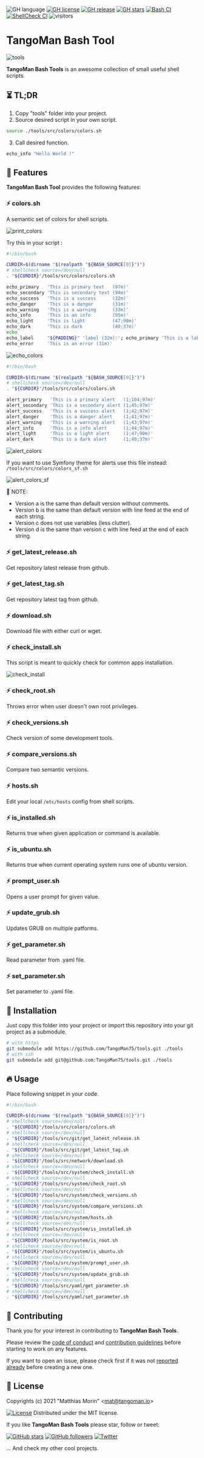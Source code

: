 ![GH language](https://img.shields.io/github/languages/top/TangoMan75/tools)
[![GH license](https://img.shields.io/github/license/TangoMan75/tools)]((https://github.com/TangoMan75/tools/blob/master/LICENSE))
[![GH release](https://img.shields.io/github/v/release/TangoMan75/tools)](https://github.com/TangoMan75/tools/releases)
[![GH stars](https://img.shields.io/github/stars/TangoMan75/tools)](https://github.com/TangoMan75/tools/stargazers)
[![Bash CI](https://github.com/TangoMan75/tools/workflows/bash_unit%20CI/badge.svg)](https://github.com/TangoMan75/tools/actions/workflows/bash_unit.yml)
[![ShellCheck CI](https://github.com/TangoMan75/tools/workflows/ShellCheck%20CI/badge.svg)](https://github.com/TangoMan75/tools/actions/workflows/shellcheck.yml)
![visitors](https://visitor-badge.glitch.me/badge?page_id=TangoMan75.tools)

TangoMan Bash Tool
==================

![tools](./doc/images/tools.png)

**TangoMan Bash Tools** is an awesome collection of small useful shell scripts.

⏳ TL;DR
--------

1. Copy "tools" folder into your project.
2. Source desired script in your own script.

```bash
source ./tools/src/colors/colors.sh
```

3. Call desired function.
```bash
echo_info "Hello World !"
```

🎯 Features
-----------

**TangoMan Bash Tool** provides the following features:

### ⚡ colors.sh

A semantic set of colors for shell scripts.

![print_colors](./doc/images/print_colors.png)

Try this in your script :

```bash
#!/bin/bash

CURDIR=$(dirname "$(realpath "${BASH_SOURCE[0]}")")
# shellcheck source=/dev/null
. "${CURDIR}"/tools/src/colors/colors.sh

echo_primary   'This is primary text   (97m)'
echo_secondary 'This is secondary text (94m)'
echo_success   'This is a success      (32m)'
echo_danger    'This is a danger       (31m)'
echo_warning   'This is a warning      (33m)'
echo_info      'This is an info        (95m)'
echo_light     'This is light          (47;90m)'
echo_dark      'This is dark           (40;37m)'
echo
echo_label     "${PADDING}" 'label (32m):'; echo_primary 'This is a label'
echo_error     'This is an error (31m)'
```

![echo_colors](./doc/images/echo_colors.png)

```bash
#!/bin/bash

CURDIR=$(dirname "$(realpath "${BASH_SOURCE[0]}")")
# shellcheck source=/dev/null
. "${CURDIR}"/tools/src/colors/colors.sh

alert_primary   'This is a primary alert   (1;104;97m)'
alert_secondary 'This is a secondary alert (1;45;97m)'
alert_success   'This is a success alert   (1;42;97m)'
alert_danger    'This is a danger alert    (1;41;97m)'
alert_warning   'This is a warning alert   (1;43;97m)'
alert_info      'This is a info alert      (1;44;97m)'
alert_light     'This is a light alert     (1;47;90m)'
alert_dark      'This is a dark alert      (1;40;37m)'
```

![alert_colors](./doc/images/alert_colors.png)

If you want to use Symfony theme for alerts use this file instead: `/tools/src/colors/colors_sf.sh`

![alert_colors_sf](./doc/images/alert_colors_sf.png)

📝 NOTE:
- Version a is the same than default version without comments.
- Version b is the same than default version with line feed at the end of each string.
- Version c does not use variables (less clutter).
- Version d is the same than version c with line feed at the end of each string.

### ⚡ get_latest_release.sh

Get repository latest release from github.

### ⚡ get_latest_tag.sh

Get repository latest tag from github.

### ⚡ download.sh

Download file with either curl or wget.

### ⚡ check_install.sh

This script is meant to quickly check for common apps installation.

![check_install](./doc/images/check_install.png)

### ⚡ check_root.sh

Throws error when user doesn't own root privileges.

### ⚡ check_versions.sh

Check version of some development tools.

### ⚡ compare_versions.sh

Compare two semantic versions.

### ⚡ hosts.sh

Edit your local `/etc/hosts` config from shell scripts.

### ⚡ is_installed.sh

Returns true when given application or command is available.

### ⚡ is_ubuntu.sh

Returns true when current operating system runs one of ubuntu version.

### ⚡ prompt_user.sh

Opens a user prompt for given value.

### ⚡ update_grub.sh

Updates GRUB on multiple patforms.

### ⚡ get_parameter.sh

Read parameter from .yaml file.

### ⚡ set_parameter.sh

Set parameter to .yaml file.

🚀 Installation
---------------

Just copy this folder into your project or import this repository into your git project as a submodule.

```bash
# with https
git submodule add https://github.com/TangoMan75/tools.git ./tools
# with ssh
git submodule add git@github.com:TangoMan75/tools.git ./tools
```

🔥 Usage
--------

Place following snippet in your code.

```bash
#!/bin/bash

CURDIR=$(dirname "$(realpath "${BASH_SOURCE[0]}")")
# shellcheck source=/dev/null
. "${CURDIR}"/tools/src/colors/colors.sh
# shellcheck source=/dev/null
. "${CURDIR}"/tools/src/git/get_latest_release.sh
# shellcheck source=/dev/null
. "${CURDIR}"/tools/src/git/get_latest_tag.sh
# shellcheck source=/dev/null
. "${CURDIR}"/tools/src/network/download.sh
# shellcheck source=/dev/null
. "${CURDIR}"/tools/src/system/check_install.sh
# shellcheck source=/dev/null
. "${CURDIR}"/tools/src/system/check_root.sh
# shellcheck source=/dev/null
. "${CURDIR}"/tools/src/system/check_versions.sh
# shellcheck source=/dev/null
. "${CURDIR}"/tools/src/system/compare_versions.sh
# shellcheck source=/dev/null
. "${CURDIR}"/tools/src/system/hosts.sh
# shellcheck source=/dev/null
. "${CURDIR}"/tools/src/system/is_installed.sh
# shellcheck source=/dev/null
. "${CURDIR}"/tools/src/system/is_root.sh
# shellcheck source=/dev/null
. "${CURDIR}"/tools/src/system/is_ubuntu.sh
# shellcheck source=/dev/null
. "${CURDIR}"/tools/src/system/prompt_user.sh
# shellcheck source=/dev/null
. "${CURDIR}"/tools/src/system/update_grub.sh
# shellcheck source=/dev/null
. "${CURDIR}"/tools/src/yaml/get_parameter.sh
# shellcheck source=/dev/null
. "${CURDIR}"/tools/src/yaml/set_parameter.sh
```

🤝 Contributing
---------------

Thank you for your interest in contributing to **TangoMan Bash Tools**.

Please review the [code of conduct](./CODE_OF_CONDUCT.md) and [contribution guidelines](./CONTRIBUTING.md) before starting to work on any features.

If you want to open an issue, please check first if it was not [reported already](https://github.com/TangoMan75/tools/issues) before creating a new one.

📜 License
----------

Copyrights (c) 2021 &quot;Matthias Morin&quot; &lt;mat@tangoman.io&gt;

[![License](https://img.shields.io/badge/Licence-MIT-green.svg)](LICENSE)
Distributed under the MIT license.

If you like **TangoMan Bash Tools** please star, follow or tweet:

[![GitHub stars](https://img.shields.io/github/stars/TangoMan75/tools?style=social)](https://github.com/TangoMan75/tools/stargazers)
[![GitHub followers](https://img.shields.io/github/followers/TangoMan75?style=social)](https://github.com/TangoMan75)
[![Twitter](https://img.shields.io/twitter/url?style=social&url=https%3A%2F%2Fgithub.com%2FTangoMan75%2Ftools)](https://twitter.com/intent/tweet?text=Wow:&url=https%3A%2F%2Fgithub.com%2FTangoMan75%2Ftools)

... And check my other cool projects.

